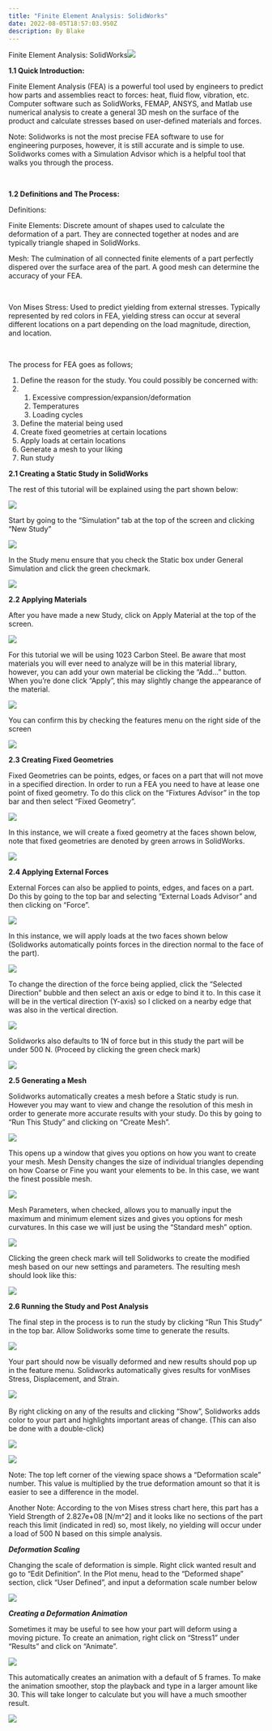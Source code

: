 ```yaml
---
title: "Finite Element Analysis: SolidWorks"
date: 2022-08-05T18:57:03.950Z
description: By Blake
---
```

<!--StartFragment-->

Finite Element Analysis: SolidWorks![](https://lh6.googleusercontent.com/Ct3VL6LDNKnQhvjegw0sQmuxUqV_mYfgg-EHubFVf-iXn7RkImqvOXmjBGArlmShpXKXflonR85cKIBQjJYDs4i_AORbID-xD0tlNiZg5zThYYfAWToXL7JkB62ReIj9wWw9luQbfOVNsJtrVJvMjQU)





**1.1 Quick Introduction:**

Finite Element Analysis (FEA) is a powerful tool used by engineers to predict how parts and assemblies react to forces: heat, fluid flow, vibration, etc. Computer software such as SolidWorks, FEMAP, ANSYS, and Matlab use numerical analysis to create a general 3D mesh on the surface of the product and calculate stresses based on user-defined materials and forces. 



Note: Solidworks is not the most precise FEA software to use for engineering purposes, however, it is still accurate and is simple to use. Solidworks comes with a Simulation Advisor which is a helpful tool that walks you through the process. 



 

**1.2 Definitions and The Process:**

Definitions:

Finite Elements: Discrete amount of shapes used to calculate the deformation of a part. They are connected together at nodes and are typically triangle shaped in SolidWorks.



Mesh: The culmination of all connected finite elements of a part perfectly dispered over the surface area of the part. A good mesh can determine the accuracy of your FEA. 

  

Von Mises Stress: Used to predict yielding from external stresses. Typically represented by red colors in FEA, yielding stress can occur at several different locations on a part depending on the load magnitude, direction, and location. 

 

The process for FEA goes as follows;

1. Define the reason for the study. You could possibly be concerned with:
2. 1. Excessive compression/expansion/deformation
   2. Temperatures
   3. Loading cycles
3. Define the material being used
4. Create fixed geometries at certain locations
5. Apply loads at certain locations
6. Generate a mesh to your liking
7. Run study



**2.1 Creating a Static Study in SolidWorks**

The rest of this tutorial will be explained using the part shown below:

![](https://lh6.googleusercontent.com/qIp3qPAM-bYSduQQk0_ZK86y-MgtTpGFWt5G0zjlrIkXMIfHmZNgu7m2VhPb58lb5hkBXEiWKnFpqmzqkCUjWSoAJhBw0dP5lGPshnun4_XoVSWkPpRHhO4TJx1ebkyy8xOefw7H8QMAInfeCXhQx-I)



Start by going to the “Simulation” tab at the top of the screen and clicking “New Study”

![](https://lh4.googleusercontent.com/0GN2qjuOj4lCGATTZM61Ewnuwd_quA5pj2x67gmUV4YvbYklVjuzKo6aZli58wmbJfwCwvBL-S-kI1ga1EEMeBfHY-lI9hRDrb481sutOgCYUCwQ74bitMpUKrDpPw-nURULDJyY7CNzqfj-vWr0cEk)



In the Study menu ensure that you check the Static box under General Simulation and click the green checkmark. 

![](https://lh3.googleusercontent.com/b9Y2Xu9aA7dk9gWkKjMaiX_nutemr8ddq2X2068OClq-dFGdNLzBb9VMb4To8l5EimVI9CKQzu_90_ummgCapXs5lmwrRLRfmjEFIPxACc0Us1QswW7X_CJCfQZS0ggiwnnfFv-LQS76tSU31Lgt-fI)

**2.2 Applying Materials**



After you have made a new Study, click on Apply Material at the top of the screen. 

![](https://lh4.googleusercontent.com/zSi6U9aRwSlvVJFQMw7iM2uQNonMtzAJraayegJddAAil3_uXPkcx3TjP89H3pXCu_ZskB89CQ1U6WJTHhwvYCDWXY6wMauu53W9wYE_h8GQ6txMt6e_1CYO2TDGAFPFEgM9dIzqRwk6z_oPrc18j9k)



For this tutorial we will be using 1023 Carbon Steel. Be aware that most materials you will ever need to analyze will be in this material library, however, you can add your own material be clicking the “Add…” button. When you’re done click “Apply”, this may slightly change the appearance of the material. 

![](https://lh3.googleusercontent.com/C0ATIT9UEox8L_k3RD7ApQWVRff7Fl5Oe-T8z2fkVV9NRFSN89unKHkO1UTVeflGaOQbDUe9irVtKdii08MUgpSBDEFi7rY2MjnzMvgwIPDyjk6HcefPwiuWmUVRjQEVtTZ2_scP7G2px9RvFjSC5pU)



You can confirm this by checking the features menu on the right side of the screen

![](https://lh5.googleusercontent.com/DpwCWn2FNG0MVBT-8huKp3IAOX6bYQsgWSUSeb6eqlOqBZqH1NbtIJfZZOP9ffNUQmIyUM8R_UqioZwTcBywrK4LN03F71DAdgW8XUIyFdMK_Ia3x_3G0ThRONKF-Y1BCfCTxKvWmqrtjVIYRHvTNVg)



**2.3 Creating Fixed Geometries**

Fixed Geometries can be points, edges, or faces on a part that will not move in a specified direction. In order to run a FEA you need to have at lease one point of fixed geometry. To do this click on the “Fixtures Advisor” in the top bar and then select “Fixed Geometry”. 

![](https://lh6.googleusercontent.com/UiMdun5HsStAosRO-Myf50-WQN5Ysf5cd_PR1IlKwiba-Ppxlh-7M5yjh2cqh6bNU6_zTDMaq8ZOdDM3s1FsUf08QElh6Vy2rk-kaZyhTYCPntUBsME9OPuUAexN5gLrUFD4rYorISIy3MTngTFtbAQ)



In this instance, we will create a fixed geometry at the faces shown below, note that fixed geometries are denoted by green arrows in SolidWorks.

![](https://lh3.googleusercontent.com/r6TE91nUQPdtL5P35ZgTIIkOWwpFDEN2fuZK77DTocSUuEBs2zD5GBG3ies8DWoZoN12r6ziCV1WFY-tVhpvN_ltsHxWWtFmuRWsN1aow3elWim7cxYmE9iblQgCvEcJJXP1E2xOzW2hdd3XJEo92qQ)

**2.4 Applying External Forces**

External Forces can also be applied to points, edges, and faces on a part. Do this by going to the top bar and selecting “External Loads Advisor” and then clicking on “Force”.

![](https://lh4.googleusercontent.com/O8z0z9sXhJM18DoQT0Moxi9t1m3ss-cVazRIl6w1-baUtV4zDOYtnQ4SMaCKqVz7X4mYWV0YQwHBPj7VYLse2Ri8E16TyD4U4WVN52xKOVxgSMKB6eHuoL_wXT3ci-dHzRcoJ2eCaJuMXOIjoR61Ylo)



In this instance, we will apply loads at the two faces shown below (Solidworks automatically points forces in the direction normal to the face of the part).

![](https://lh3.googleusercontent.com/pLrFkERSKYXU9hVDvcSDz0LbkH1qkjxFvHQ6MeZF4AnXWIJcixFcAzkTDnTe-gEl9lJ6dmVMA1hZ1RkKBIelIQGn5OJ5KI-n-0AjWeH2h_0_6sEtTTA1UN_B8-431UlLQQoJ6UCb7mKfCQLJc6CreBc)



To change the direction of the force being applied, click the “Selected Direction” bubble and then select an axis or edge to bind it to. In this case it will be in the vertical direction (Y-axis) so I clicked on a nearby edge that was also in the vertical direction. 

![](https://lh6.googleusercontent.com/7S2QQY4lqrjnWeBPHLPNDR7ObN7WKYrWcDmS8CLHxe9SMT1q-dv-p1DON5vfah7LB34HVYyhTVH_BelWBXDlJLtGqWR09bTJbeEYXPHVoQrJp_ysELAkGQNVY3tDTxzfP7-SIT3GkbhpZCRzvwYRT8M)



Solidworks also defaults to 1N of force but in this study the part will be under 500 N. (Proceed by clicking the green check mark)

![](https://lh3.googleusercontent.com/zmB4Ya9mXiv30A24qThA_pt1hmnshSyi4U6KxUYsBDdKwhWpwe4E_XnbDu-geLFngaCSXl0i4-wBJ21FESYGrtZuJFzX6qUKeB0qeH_C4fsaQVRKu_qZ72cByeKGRZzqWc7p4G2iFjIVJF3SIRvteaM)

**2.5 Generating a Mesh**

Solidworks automatically creates a mesh before a Static study is run. However you may want to view and change the resolution of this mesh in order to generate more accurate results with your study. Do this by going to “Run This Study” and clicking on “Create Mesh”.

![](https://lh5.googleusercontent.com/1mbNBZUH7KrWIUawh4AbTgBLUefG7hnnLzEgGjSPqTt2876aSM-3d7T6L3rM_-m7eR-0Gxn3a8dc-kjDAbVnnpPkM3DH-NPSiUMqo-67WL5syBXcxJZqiuFC2GZ4LfKCe9q5goAmN_d7YsWCFagC9LU)



This opens up a window that gives you options on how you want to create your mesh. Mesh Density changes the size of individual triangles depending on how Coarse or Fine you want your elements to be. In this case, we want the finest possible mesh. 

![](https://lh3.googleusercontent.com/AaGNYJ5CuF2145DxM5MBsQ02lYAzTczljyOVaUsrGkHyVQh2LhGB0CnWU_qD4uvSmsNVIyHHidugoRJ_gEmRib5DS2ctdKVMLBy057WzmHvexTlhh26yqnwGQi3eQTKdebMvfAV-h9p0pQjl2qTlRew)



Mesh Parameters, when checked, allows you to manually input the maximum and minimum element sizes and gives you options for mesh curvatures. In this case we will just be using the “Standard mesh” option. 

![](https://lh5.googleusercontent.com/nFJM9Q7yhPFmesxRsEdjgTx4sLeXXz7EulEl-ZaFspmQW6KFR790_aWh3Kt1-Fa1AGIYc1bMZ_7Bf_QFOqWoQJlK-bcpscrEcRquA7BjOzaNlJcQ3qgMXNWsDOWsfl69jfLVFMETeCaGLXRGbjJeIAk)



Clicking the green check mark will tell Solidworks to create the modified mesh based on our new settings and parameters. The resulting mesh should look like this:

![](https://lh5.googleusercontent.com/AfkBjc2yr08lVYJXeoOuCwPGEsxuM4e1MS39VL2tdKBYO51CyeklfdXUYUSAhZYNIeGNKIbJ3USI8guW9ho6SGKKa2PpOScJyQzcRUbdcNkE86nSjPz0wtVC6chi8IN-pcqsJSLf5idIgR5pY7iXsy4)



**2.6 Running the Study and Post Analysis**

The final step in the process is to run the study by clicking “Run This Study” in the top bar. Allow Solidworks some time to generate the results. 

![](https://lh4.googleusercontent.com/7-GFRYYAf6S_MHABo2P5hweI2NFu3MjAfjNgr_6LTv5rPVL6GGXDnAzsHbo5Lwm1H8kTpBmKzECImv7g9StC7gtsFiUg7IQ7eSuu7Sa7MRQZd_X7ZgH9kbwPNXPbMZSQs02qGyZEbCPc3xq3eNAfMRA)



Your part should now be visually deformed and new results should pop up in the feature menu. Solidworks automatically gives results for vonMises Stress, Displacement, and Strain. 

![](https://lh3.googleusercontent.com/kAGFoE-xjdSJVY-aOATpq9q37TEkXPn8xa2FJZmUY8GxQ1Fax-5OG62HzojBiJxFWTrMpw5msg1kWFti0YtNBuN5Omol6H8VZCU0cb_iuzn23sh0Xl9Bgq5YJ7xaFFWBJrSqq7LlZJVZPEAHK3_lfZc) 



By right clicking on any of the results and clicking “Show”, Solidworks adds color to your part and highlights important areas of change. (This can also be done with a double-click)

![](https://lh6.googleusercontent.com/TifAUrk4MRu0ZWLHB-DedEsHLlTok6hXXs8myOMTK3dbw3N3l6MxZsZvZdCWfXhAoMBXSOvim8y9CYeCySRUE5x70mQ9NllFhTOhR-njza2PN5O9qbOB6OP93_msHq13x0on56PLC2F2X7D-ONv-qX4)

![](https://lh4.googleusercontent.com/vREj1Agx17s0Iz5o3BwGGTMuPaRyf6__XCTvs0xthXqS_pMeVfbPkdw9z_wLyq2GTN8B7ApZS-vA9OoROe5MHhX_RXtrTg33sgNagaL2ShP9LFmZjmJa9dAbpYoG0CnOZVI_5N9Ut_CaBIlH4XWRcE0)



Note: The top left corner of the viewing space shows a “Deformation scale” number. This value is multiplied by the true deformation amount so that it is easier to see a difference in the model. 



Another Note: According to the von Mises stress chart here, this part has a Yield Strength of 2.827e+08 \[N/m^2] and it looks like no sections of the part reach this limit (indicated in red) so, most likely, no yielding will occur under a load of 500 N based on this simple analysis.



***Deformation Scaling***

Changing the scale of deformation is simple. Right click wanted result and go to “Edit Definition”. In the Plot menu, head to the “Deformed shape” section, click “User Defined”, and input a deformation scale number below

![](https://lh5.googleusercontent.com/gvTytrKZdlE5ABJawtvgHR-sydHg8R1YvP1OIMhZErI34r1BxVkmbdry-clsg3eqabPilSvMKvLoTtezIPBAxaXiCLaFjaJum_d-Stf8dfWxuYlTzl_biABVZGp15lcOHuRwnAWUwSppiJI5U2SbiDw)



***Creating a Deformation Animation***

Sometimes it may be useful to see how your part will deform using a moving picture. To create an animation, right click on “Stress1” under “Results” and click on “Animate”.

![](https://lh6.googleusercontent.com/IpmolSCgX2XLcFmPBiQIxVbqBAt_AcQyUyq7cP6kFkAG2CtI-A0AIomcKMPl4mx3dYMts9tBqsy3CAK8_4M4Wt5KoyenLi94HmEZCu2KyV6rEYimiVFvBd0mxQ81SRHLByl_hL6y7JMctuHWqF5ux_E)

This automatically creates an animation with a default of 5 frames. To make the animation smoother, stop the playback and type in a larger amount like 30. This will take longer to calculate but you will have a much smoother result.

![](https://lh5.googleusercontent.com/VWKmDvMJDf8_36UlC1J6jZfSo7bQN_3qu21IlBKva88zg-NLwUSfqCvVPBURrV-v1juO6i_bClrwpudCIg7cVfwcflt5yiAQrPAvaB0OzGm0pIrT6YTpGCH26cPHVLLrFbSVxI8HYOjM8lYlF4dI28I)



<!--EndFragment-->